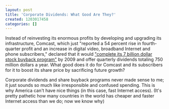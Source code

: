 ```yaml
---
layout: post
title: 'Corporate Dividends: What Good Are They?'
created: 1203017458
categories: []
---
```

Instead of reinvesting its enormous profits by developing and upgrading its infrastructure, Comcast, which just "reported a 54 percent rise in fourth-quarter profit and an increase in digital video, broadband Internet and phone subscribers," declared that it would ["complete its 7 billion dollar stock buyback program"](http://www.reuters.com/article/businessNews/idUSWNAS098720080214) by 2009 and offer quarterly dividends totaling 750 million dollars a year. What good does it do for Comcast and its subscribers for it to boost its share price by sacrificing future growth?

Corporate dividends and share buyback programs never made sense to me; it just sounds so much like irresponsible and confused spending. This is why America can't have nice things (in this case, fast Internet access). (It's pretty pathetic how many countries in the world has cheaper and faster Internet access than we do; now we know why)
